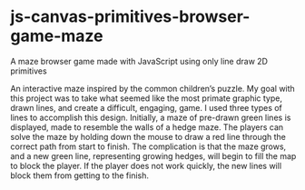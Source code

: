 # js-canvas-primitives-browser-game-maze
A maze browser game made with JavaScript using only line draw 2D primitives

An interactive maze inspired by the common children’s puzzle. My goal with this project was to take what seemed like the most primate graphic type, drawn lines, and create a difficult, engaging, game. I used three types of lines to accomplish this design. Initially, a maze of pre-drawn green lines is displayed, made to resemble the walls of a hedge maze. The players can solve the maze by holding down the mouse to draw a red line through the correct path from start to finish. The complication is that the maze grows, and a new green line, representing growing hedges, will begin to fill the map to block the player. If the player does not work quickly, the new lines will block them from getting to the finish. 
